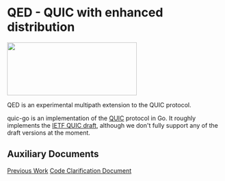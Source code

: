 # QED - QUIC with enhanced distribution

<img src="docs/quic.png" width=303 height=124>

QED is an experimental multipath extension  to the QUIC protocol.

quic-go is an implementation of the [QUIC](https://en.wikipedia.org/wiki/QUIC) protocol in Go. It roughly implements the [IETF QUIC draft](https://github.com/quicwg/base-drafts), although we don't fully support any of the draft versions at the moment.

## Auxiliary Documents
[Previous Work](https://github.com/boisjacques/qed/blob/master/docs/ba_mk_final.pdf)
[Code Clarification Document](https://github.com/boisjacques/qed/blob/master/docs/code_clarification_mk.pdf)